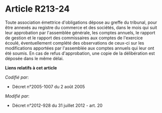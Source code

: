 # Article R213-24

Toute association émettrice d'obligations dépose   au greffe du tribunal, pour être annexés au registre du commerce et des
sociétés, dans le mois qui suit leur approbation par l'assemblée générale, les comptes annuels, le rapport de gestion et le
rapport des commissaires aux comptes de l'exercice écoulé, éventuellement complété des observations de ceux-ci sur les
modifications apportées par l'assemblée aux comptes annuels qui leur ont été soumis. En cas de refus d'approbation, une copie
de la délibération est déposée dans le même délai.

**Liens relatifs à cet article**

_Codifié par_:

  - Décret n°2005-1007 du 2 août 2005

_Modifié par_:

  - Décret n°2012-928 du 31 juillet 2012 - art. 20

